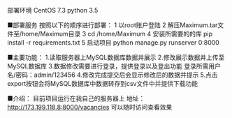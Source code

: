 部署环境
	CentOS 7.3
	python 3.5

■部署服务
按照以下的顺序进行部署：
1 以root账户登陆
2 解压Maximum.tar文件至/home/Maximum目录
3 cd /home/Maximum
4 安装所需要的的库
  pip install -r requirements.txt
5 启动项目
  python manage.py runserver 0:8000
  
■主要功能：
1.读取服务器上MySQL数据库数据并展示
2.修改展示数据并上传至MySQL数据库
3.数据修改需要进行登录，提供登录以及登出功能
  登录所需用户名/密码：admin/123456
4.修改完成提交后会显示修改后的数据并提示
5.点击export按钮会将MySQL数据库中数据转存到csv文件中并提供下载功能

■介绍：
目前项目运行在我自己的服务器上
地址：http://173.199.118.8:8000/vacancies
可以随时访问查看效果